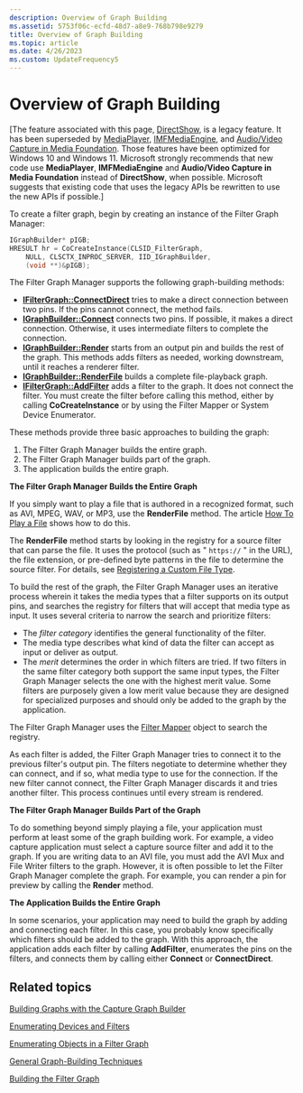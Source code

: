 ```yaml
---
description: Overview of Graph Building
ms.assetid: 5753f06c-ecfd-48d7-a8e9-768b798e9279
title: Overview of Graph Building
ms.topic: article
ms.date: 4/26/2023
ms.custom: UpdateFrequency5
---
```


# Overview of Graph Building

\[The feature associated with this page, [DirectShow](/windows/win32/directshow/directshow), is a legacy feature. It has been superseded by [MediaPlayer](/uwp/api/Windows.Media.Playback.MediaPlayer), [IMFMediaEngine](/windows/win32/api/mfmediaengine/nn-mfmediaengine-imfmediaengine), and [Audio/Video Capture in Media Foundation](windows/win32/medfound/audio-video-capture-in-media-foundation). Those features have been optimized for Windows 10 and Windows 11. Microsoft strongly recommends that new code use **MediaPlayer**, **IMFMediaEngine** and **Audio/Video Capture in Media Foundation** instead of **DirectShow**, when possible. Microsoft suggests that existing code that uses the legacy APIs be rewritten to use the new APIs if possible.\]

To create a filter graph, begin by creating an instance of the Filter Graph Manager:


```C++
IGraphBuilder* pIGB;
HRESULT hr = CoCreateInstance(CLSID_FilterGraph,
    NULL, CLSCTX_INPROC_SERVER, IID_IGraphBuilder,
    (void **)&pIGB);
```



The Filter Graph Manager supports the following graph-building methods:

-   [**IFilterGraph::ConnectDirect**](/windows/desktop/api/Strmif/nf-strmif-ifiltergraph-connectdirect) tries to make a direct connection between two pins. If the pins cannot connect, the method fails.
-   [**IGraphBuilder::Connect**](/windows/desktop/api/Strmif/nf-strmif-igraphbuilder-connect) connects two pins. If possible, it makes a direct connection. Otherwise, it uses intermediate filters to complete the connection.
-   [**IGraphBuilder::Render**](/windows/desktop/api/Strmif/nf-strmif-igraphbuilder-render) starts from an output pin and builds the rest of the graph. This methods adds filters as needed, working downstream, until it reaches a renderer filter.
-   [**IGraphBuilder::RenderFile**](/windows/desktop/api/Strmif/nf-strmif-igraphbuilder-renderfile) builds a complete file-playback graph.
-   [**IFilterGraph::AddFilter**](/windows/desktop/api/Strmif/nf-strmif-ifiltergraph-addfilter) adds a filter to the graph. It does not connect the filter. You must create the filter before calling this method, either by calling **CoCreateInstance** or by using the Filter Mapper or System Device Enumerator.

These methods provide three basic approaches to building the graph:

1.  The Filter Graph Manager builds the entire graph.
2.  The Filter Graph Manager builds part of the graph.
3.  The application builds the entire graph.

**The Filter Graph Manager Builds the Entire Graph**

If you simply want to play a file that is authored in a recognized format, such as AVI, MPEG, WAV, or MP3, use the **RenderFile** method. The article [How To Play a File](how-to-play-a-file.md) shows how to do this.

The **RenderFile** method starts by looking in the registry for a source filter that can parse the file. It uses the protocol (such as " `https://` " in the URL), the file extension, or pre-defined byte patterns in the file to determine the source filter. For details, see [Registering a Custom File Type](registering-a-custom-file-type.md).

To build the rest of the graph, the Filter Graph Manager uses an iterative process wherein it takes the media types that a filter supports on its output pins, and searches the registry for filters that will accept that media type as input. It uses several criteria to narrow the search and prioritize filters:

-   The *filter category* identifies the general functionality of the filter.
-   The media type describes what kind of data the filter can accept as input or deliver as output.
-   The *merit* determines the order in which filters are tried. If two filters in the same filter category both support the same input types, the Filter Graph Manager selects the one with the highest merit value. Some filters are purposely given a low merit value because they are designed for specialized purposes and should only be added to the graph by the application.

The Filter Graph Manager uses the [Filter Mapper](filter-mapper.md) object to search the registry.

As each filter is added, the Filter Graph Manager tries to connect it to the previous filter's output pin. The filters negotiate to determine whether they can connect, and if so, what media type to use for the connection. If the new filter cannot connect, the Filter Graph Manager discards it and tries another filter. This process continues until every stream is rendered.

**The Filter Graph Manager Builds Part of the Graph**

To do something beyond simply playing a file, your application must perform at least some of the graph building work. For example, a video capture application must select a capture source filter and add it to the graph. If you are writing data to an AVI file, you must add the AVI Mux and File Writer filters to the graph. However, it is often possible to let the Filter Graph Manager complete the graph. For example, you can render a pin for preview by calling the **Render** method.

**The Application Builds the Entire Graph**

In some scenarios, your application may need to build the graph by adding and connecting each filter. In this case, you probably know specifically which filters should be added to the graph. With this approach, the application adds each filter by calling **AddFilter**, enumerates the pins on the filters, and connects them by calling either **Connect** or **ConnectDirect**.

## Related topics

<dl> <dt>

[Building Graphs with the Capture Graph Builder](building-graphs-with-the-capture-graph-builder.md)
</dt> <dt>

[Enumerating Devices and Filters](enumerating-devices-and-filters.md)
</dt> <dt>

[Enumerating Objects in a Filter Graph](enumerating-objects-in-a-filter-graph.md)
</dt> <dt>

[General Graph-Building Techniques](general-graph-building-techniques.md)
</dt> <dt>

[Building the Filter Graph](building-the-filter-graph.md)
</dt> </dl>

 

 



